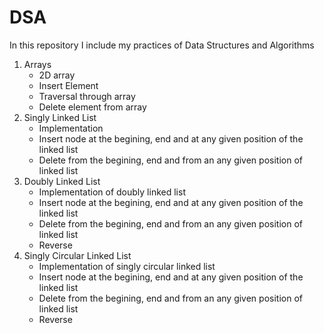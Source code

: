 # DSA

In this repository I include my practices of Data Structures and Algorithms
1. Arrays
     - 2D array
     - Insert Element
     - Traversal through array
     - Delete element from array
2. Singly Linked List
     - Implementation
     - Insert node at the begining, end and at any given position of the linked list
     - Delete from the begining, end and from an any given position of linked list
3. Doubly Linked List
     - Implementation of doubly linked list
     - Insert node at the begining, end and at any given position of the linked list
     - Delete from the begining, end and from an any given position of linked list
     - Reverse
4. Singly Circular Linked List
     - Implementation of singly circular linked list
     - Insert node at the begining, end and at any given position of the linked list
     - Delete from the begining, end and from an any given position of linked list
     - Reverse

